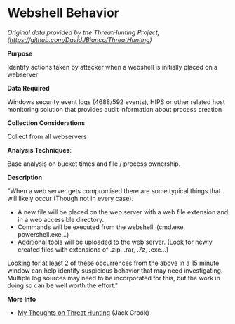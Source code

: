 # Webshell Behavior

*Original data provided by the ThreatHunting Project, (https://github.com/DavidJBianco/ThreatHunting)*

**Purpose**

Identify actions taken by attacker when a webshell is initially placed on a webserver

**Data Required**

Windows security event logs (4688/592 events), HIPS or other related host monitoring solution that provides audit information about process creation

**Collection Considerations**

Collect from all webservers

**Analysis Techniques**: 

Base analysis on bucket times and file / process ownership.

**Description**

"When a web server gets compromised there are some typical things that will likely occur (Though not in every case). 

* A new file will be placed on the web server with a web file extension and in a web accessible directory. 
* Commands will be executed from the webshell. (cmd.exe, powershell.exe…) 
* Additional tools will be uploaded to the web server. (Look for newly created files with extensions of .zip, .rar, .7z, .exe…)

Looking for at least 2 of these occurrences from the above in a 15 minute window can help identify suspicious behavior that may need investigating.  Multiple log sources may need to be incorporated for this, but the work in doing so can be well worth the effort."

**More Info**

* [My Thoughts on Threat Hunting](https://findingbad.blogspot.com/2016/07/my-thoughts-on-threat-hunting.html) (Jack Crook)
